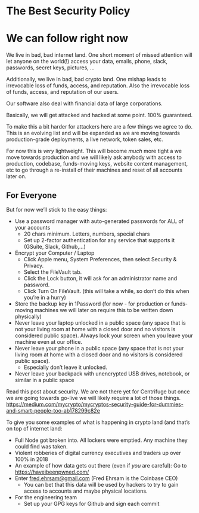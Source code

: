 # The Best Security Policy
# We can follow right now
We live in bad, bad internet land. One short moment of missed attention will let anyone on the world(!) access your data, emails, phone, slack, passwords, secret keys, pictures, ...

Additionally, we live in bad, bad crypto land. One mishap leads to irrevocable loss of funds, access, and reputation. Also the irrevocable loss of funds, access, and reputation of our users.

Our software also deal with financial data of large corporations.

Basically, we will get attacked and hacked at some point. 100% guaranteed.

To make this a bit harder for attackers here are a few things we agree to do. This is an evolving list and will be expanded as we are moving towards production-grade deployments, a live network, token sales, etc.

For now this is *very* lightweight. This will become *much* more tight a we move towards production and we will likely ask anybody with access to production, codebase, funds-moving keys, website content management, etc to go through a re-install of their machines and reset of all accounts later on.

## For Everyone
But for now we’ll stick to the easy things:
* Use a password manager with auto-generated passwords for ALL of your accounts
  * 20 chars minimum. Letters, numbers, special chars
  * Set up 2-factor authentication for any service that supports it (GSuite, Slack, Github,...)
* Encrypt your Computer / Laptop
  * Click Apple menu, System Preferences, then select Security & Privacy.
  * Select the FileVault tab.
  * Click the Lock button, it will ask for an administrator name and password.
  * Click Turn On FileVault. (this will take a while, so don’t do this when you’re in a hurry)
* Store the backup key in 1Password (for now - for production or funds-moving machines we will later on require this to be written down physically)
* Never leave your laptop unlocked in a public space (any space that is not your living room at home with a closed door and no visitors is considered public space). Always lock your screen when you leave your machine even at our office.
* Never leave your phone in a public space (any space that is not your living room at home with a closed door and no visitors is considered public space).
  * Especially don’t leave it unlocked.
* Never leave your backpack with unencrypted USB drives, notebook, or similar in a public space

Read this post about security. We are not there yet for Centrifuge but once we are going towards go-live we will likely require a lot of those things.
https://medium.com/mycrypto/mycryptos-security-guide-for-dummies-and-smart-people-too-ab178299c82e 

To give you some examples of what is happening in crypto land (and that’s on top of internet land:
* Full Node got broken into. All lockers were emptied. Any machine they could find was taken.
* Violent robberies of digital currency executives and traders up over 100% in 2018
* An example of how data gets out there (even if *you* are careful): Go to https://haveibeenpwned.com/
* Enter fred.ehrsam@gmail.com (Fred Ehrsam is the Coinbase CEO)
  * You can bet that this data will be used by hackers to try to gain access to accounts and maybe physical locations.
* For the engineering team
  * Set up your GPG keys for Github and sign each commit
